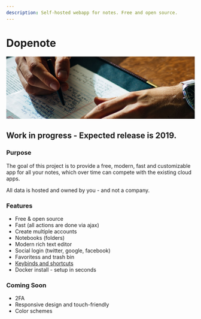 ```yaml
---
description: Self-hosted webapp for notes. Free and open source.
---
```


# Dopenote

![](.gitbook/assets/dopenote.png)

## Work in progress - Expected release is 2019.

### Purpose

The goal of this project is to provide a free, modern, fast and customizable app for all your notes, which over time can compete with the existing cloud apps.

All data is hosted and owned by you - and not a company.

### Features

* Free & open source
* Fast \(all actions are done via ajax\)
* Create multiple accounts
* Notebooks \(folders\)
* Modern rich text editor
* Social login \(twitter, google, facebook\)
* Favoritess and trash bin
* [Keybinds and shortcuts](keybinds-and-shortcuts.md)
* Docker install - setup in seconds

### Coming Soon

* 2FA
* Responsive design and touch-friendly
* Color schemes

